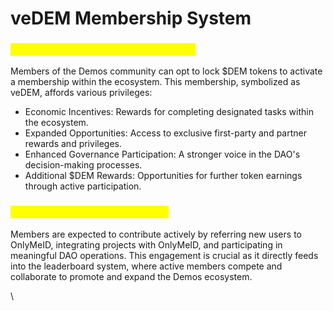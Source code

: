 # veDEM Membership System

### <mark style="color:yellow;">**Tokenized Commitment and Rewards**</mark>

Members of the Demos community can opt to lock $DEM tokens to activate a membership within the ecosystem. This membership, symbolized as veDEM, affords various privileges:

* Economic Incentives: Rewards for completing designated tasks within the ecosystem.
* Expanded Opportunities: Access to exclusive first-party and partner rewards and privileges.
* Enhanced Governance Participation: A stronger voice in the DAO's decision-making processes.
* Additional $DEM Rewards: Opportunities for further token earnings through active participation.

### <mark style="color:yellow;">**Active Community Engagement**</mark>

Members are expected to contribute actively by referring new users to OnlyMeID, integrating projects with OnlyMeID, and participating in meaningful DAO operations. This engagement is crucial as it directly feeds into the leaderboard system, where active members compete and collaborate to promote and expand the Demos ecosystem.

\
